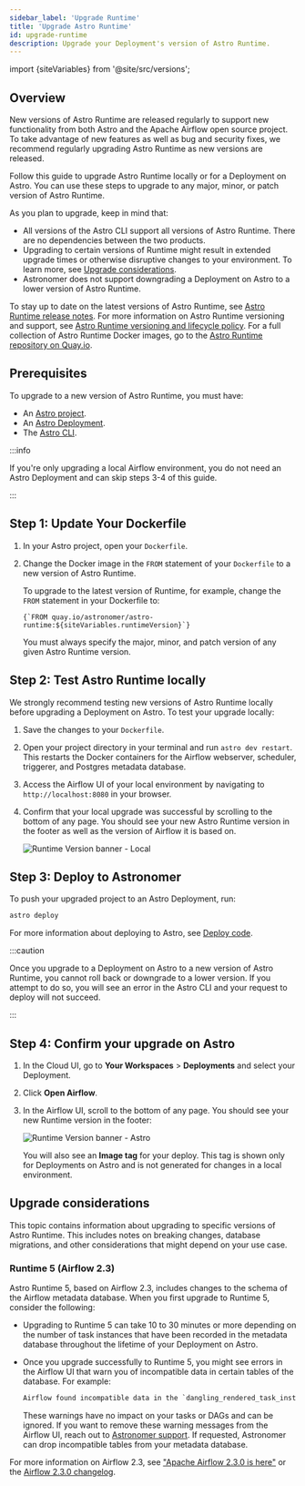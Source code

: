 ```yaml
---
sidebar_label: 'Upgrade Runtime'
title: 'Upgrade Astro Runtime'
id: upgrade-runtime
description: Upgrade your Deployment's version of Astro Runtime.
---
```


import {siteVariables} from '@site/src/versions';

## Overview

New versions of Astro Runtime are released regularly to support new functionality from both Astro and the Apache Airflow open source project. To take advantage of new features as well as bug and security fixes, we recommend regularly upgrading Astro Runtime as new versions are released.

Follow this guide to upgrade Astro Runtime locally or for a Deployment on Astro. You can use these steps to upgrade to any major, minor, or patch version of Astro Runtime.

As you plan to upgrade, keep in mind that:

- All versions of the Astro CLI support all versions of Astro Runtime. There are no dependencies between the two products.
- Upgrading to certain versions of Runtime might result in extended upgrade times or otherwise disruptive changes to your environment. To learn more, see [Upgrade considerations](upgrade-runtime.md#upgrade-considerations).
- Astronomer does not support downgrading a Deployment on Astro to a lower version of Astro Runtime.

To stay up to date on the latest versions of Astro Runtime, see [Astro Runtime release notes](runtime-release-notes.md). For more information on Astro Runtime versioning and support, see [Astro Runtime versioning and lifecycle policy](runtime-version-lifecycle-policy.md). For a full collection of Astro Runtime Docker images, go to the [Astro Runtime repository on Quay.io](https://quay.io/repository/astronomer/astro-runtime?tab=tags).

## Prerequisites

To upgrade to a new version of Astro Runtime, you must have:

- An [Astro project](create-project.md).
- An [Astro Deployment](create-deployment.md).
- The [Astro CLI](cli/configure-cli.md#install-the-cli).

:::info

If you're only upgrading a local Airflow environment, you do not need an Astro Deployment and can skip steps 3-4 of this guide.

:::

## Step 1: Update Your Dockerfile

1. In your Astro project, open your `Dockerfile`.
2. Change the Docker image in the `FROM` statement of your `Dockerfile` to a new version of Astro Runtime.

    To upgrade to the latest version of Runtime, for example, change the `FROM` statement in your Dockerfile to:

    <pre><code parentName="pre">{`FROM quay.io/astronomer/astro-runtime:${siteVariables.runtimeVersion}`}</code></pre>

    You must always specify the major, minor, and patch version of any given Astro Runtime version.

## Step 2: Test Astro Runtime locally

We strongly recommend testing new versions of Astro Runtime locally before upgrading a Deployment on Astro.  To test your upgrade locally:

1. Save the changes to your `Dockerfile`.
2. Open your project directory in your terminal and run `astro dev restart`. This restarts the Docker containers for the Airflow webserver, scheduler, triggerer, and Postgres metadata database.
3. Access the Airflow UI of your local environment by navigating to `http://localhost:8080` in your browser.
4. Confirm that your local upgrade was successful by scrolling to the bottom of any page. You should see your new Astro Runtime version in the footer as well as the version of Airflow it is based on.

    ![Runtime Version banner - Local](/img/docs/image-tag-airflow-ui-local.png)

## Step 3: Deploy to Astronomer

To push your upgraded project to an Astro Deployment, run:

```sh
astro deploy
```

For more information about deploying to Astro, see [Deploy code](deploy-code.md).

:::caution

Once you upgrade to a Deployment on Astro to a new version of Astro Runtime, you cannot roll back or downgrade to a lower version. If you attempt to do so, you will see an error in the Astro CLI and your request to deploy will not succeed.

:::

## Step 4: Confirm your upgrade on Astro

1. In the Cloud UI, go to **Your Workspaces** > **Deployments** and select your Deployment.
2. Click **Open Airflow**.
3. In the Airflow UI, scroll to the bottom of any page. You should see your new Runtime version in the footer:

    ![Runtime Version banner - Astro](/img/docs/image-tag-airflow-ui-astro.png)

    You will also see an **Image tag** for your deploy. This tag is shown only for Deployments on Astro and is not generated for changes in a local environment.

## Upgrade considerations

This topic contains information about upgrading to specific versions of Astro Runtime. This includes notes on breaking changes, database migrations, and other considerations that might depend on your use case.

### Runtime 5 (Airflow 2.3)

Astro Runtime 5, based on Airflow 2.3, includes changes to the schema of the Airflow metadata database. When you first upgrade to Runtime 5, consider the following:

- Upgrading to Runtime 5 can take 10 to 30 minutes or more depending on the number of task instances that have been recorded in the metadata database throughout the lifetime of your Deployment on Astro.
- Once you upgrade successfully to Runtime 5, you might see errors in the Airflow UI that warn you of incompatible data in certain tables of the database. For example:

    ```txt
    Airflow found incompatible data in the `dangling_rendered_task_instance_fields` table in your metadata database, and moved...
    ```

    These warnings have no impact on your tasks or DAGs and can be ignored. If you want to remove these warning messages from the Airflow UI, reach out to [Astronomer support](https://support.astronomer.io). If requested, Astronomer can drop incompatible tables from your metadata database.

For more information on Airflow 2.3, see ["Apache Airflow 2.3.0 is here"](https://airflow.apache.org/blog/airflow-2.3.0/) or the [Airflow 2.3.0 changelog](https://airflow.apache.org/docs/apache-airflow/2.3.0/release_notes.html#airflow-2-3-0-2022-04-30).
